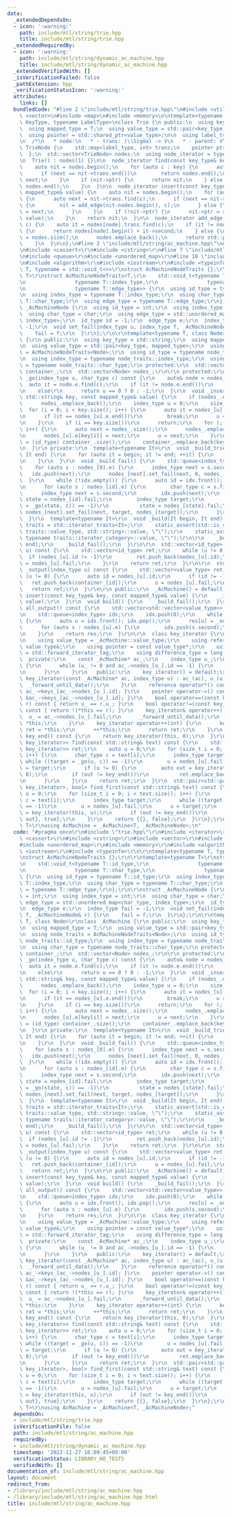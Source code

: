 ```yaml
---
data:
  _extendedDependsOn:
  - icon: ':warning:'
    path: include/mtl/string/trie.hpp
    title: include/mtl/string/trie.hpp
  _extendedRequiredBy:
  - icon: ':warning:'
    path: include/mtl/string/dynamic_ac_machine.hpp
    title: include/mtl/string/dynamic_ac_machine.hpp
  _extendedVerifiedWith: []
  _isVerificationFailed: false
  _pathExtension: hpp
  _verificationStatusIcon: ':warning:'
  attributes:
    links: []
  bundledCode: "#line 2 \"include/mtl/string/trie.hpp\"\n#include <utility>\n#include\
    \ <vector>\n#include <map>\n#include <memory>\n\ntemplate<typename T, typename\
    \ KeyType, typename LabelType>\nclass Trie {\n public:\n  using key_type = KeyType;\n\
    \  using mapped_type = T;\n  using value_type = std::pair<key_type, mapped_type>;\n\
    \  using pointer = std::shared_ptr<value_type>;\n\n  using label_type = LabelType;\n\
    \n  /*\n   * node:\n   * - trans: (\\Sigma) -> V\n   * - parent: V\n   */\n  struct\
    \ TrieNode {\n    std::map<label_type, int> trans;\n    pointer ptr = nullptr;\n\
    \  };\n  std::vector<TrieNode> nodes;\n  using node_iterator = typename decltype(nodes)::iterator;\n\
    \n  Trie() : nodes(1) {}\n\n  node_iterator find(const key_type& key) const {\n\
    \    auto nit = nodes.begin();\n    for (auto c : key) {\n      auto next = nit->trans.find(c);\n\
    \      if (next == nit->trans.end())\n        return nodes.end();\n      nit =\
    \ next;\n    }\n    if (nit->ptr) {\n      return nit;\n    } else {\n      return\
    \ nodes.end();\n    }\n  }\n\n  node_iterator insert(const key_type& key, const\
    \ mapped_type& value) {\n    auto nit = nodes.begin();\n    for (auto c : key)\
    \ {\n      auto next = nit->trans.find(c);\n      if (next == nit->trans.end())\
    \ {\n        nit = add_edge(nit-nodes.begin(), c);\n      } else {\n        nit\
    \ = next;\n      }\n    }\n    if (!nit->ptr) {\n      nit->ptr = std::make_shared<value_type>(key,\
    \ value);\n    }\n    return nit;\n  }\n\n  node_iterator add_edge(int node, label_type\
    \ c) {\n    auto it = nodes[node].trans.find(c);\n    if (it != nodes[node].trans.end())\
    \ {\n      return nodes[node].begin() + it->second;\n    } else {\n      nodes[node].trans[c]\
    \ = nodes.size();\n      nodes.emplace_back();\n      return std::prev(nodes.end());\n\
    \    }\n  }\n\n};\n#line 3 \"include/mtl/string/ac_machine.hpp\"\n#include <iterator>\r\
    \n#include <cassert>\r\n#include <cstring>\r\n#line 7 \"include/mtl/string/ac_machine.hpp\"\
    \n#include <queue>\r\n#include <unordered_map>\r\n#line 10 \"include/mtl/string/ac_machine.hpp\"\
    \n#include <algorithm>\r\n#include <iostream>\r\n#include <typeinfo>\r\n\r\ntemplate<typename\
    \ T, typename = std::void_t<>>\r\nstruct AcMachineNodeTraits {};\r\n\r\ntemplate<typename\
    \ T>\r\nstruct AcMachineNodeTraits<T,\r\n    std::void_t<typename T::id_type,\r\
    \n                typename T::index_type,\r\n                typename T::char_type,\r\
    \n                typename T::edge_type>> {\r\n  using id_type = typename T::id_type;\r\
    \n  using index_type = typename T::index_type;\r\n  using char_type = typename\
    \ T::char_type;\r\n  using edge_type = typename T::edge_type;\r\n};\r\n\r\nstruct\
    \ _AcMachineNode {\r\n  using id_type = int;\r\n  using index_type = int;\r\n\
    \  using char_type = char;\r\n  using edge_type = std::unordered_map<char_type,\
    \ index_type>;\r\n  id_type id = -1;\r\n  edge_type e;\r\n  index_type fail =\
    \ -1;\r\n  void set_fail(index_type u, index_type f, _AcMachineNode& r) {\r\n\
    \    fail = f;\r\n  }\r\n};\r\n\r\ntemplate<typename T, class Node>\r\nclass _AcMachine\
    \ {\r\n public:\r\n  using key_type = std::string;\r\n  using mapped_type = T;\r\
    \n  using value_type = std::pair<key_type, mapped_type>;\r\n  using node_traits\
    \ = AcMachineNodeTraits<Node>;\r\n  using id_type = typename node_traits::id_type;\r\
    \n  using index_type = typename node_traits::index_type;\r\n  using char_type\
    \ = typename node_traits::char_type;\r\n protected:\r\n  std::vector<value_type>\
    \ container_;\r\n  std::vector<Node> nodes_;\r\n\r\n protected:\r\n  index_type\
    \ _go(index_type u, char_type c) const {\r\n    auto& node = nodes_[u];\r\n  \
    \  auto it = node.e.find(c);\r\n    if (it != node.e.end())\r\n      return it->second;\r\
    \n    else\r\n      return u == 0 ? 0 : -1;\r\n  }\r\n  void _insert_key(const\
    \ std::string& key, const mapped_type& value) {\r\n    if (nodes_.empty())\r\n\
    \      nodes_.emplace_back();\r\n    index_type u = 0;\r\n    size_t i;\r\n  \
    \  for (i = 0; i < key.size(); i++) {\r\n      auto it = nodes_[u].e.find(key[i]);\r\
    \n      if (it == nodes_[u].e.end())\r\n        break;\r\n      u = it->second;\r\
    \n    }\r\n    if (i == key.size())\r\n      return;\r\n    for (; i < key.size();\
    \ i++) {\r\n      auto next = nodes_.size();\r\n      nodes_.emplace_back();\r\
    \n      nodes_[u].e[key[i]] = next;\r\n      u = next;\r\n    }\r\n    nodes_[u].id\
    \ = (id_type) container_.size();\r\n    container_.emplace_back(key, value);\r\
    \n  }\r\n private:\r\n  template<typename It>\r\n  void _build_trie(It begin,\
    \ It end) {\r\n    for (auto it = begin; it != end; ++it) {\r\n      _insert_key(*it);\r\
    \n    }\r\n  }\r\n  void _build_fail() {\r\n    std::queue<index_type> idx;\r\n\
    \    for (auto s : nodes_[0].e) {\r\n      index_type next = s.second;\r\n   \
    \   idx.push(next);\r\n      nodes_[next].set_fail(next, 0, nodes_[0]);\r\n  \
    \  }\r\n    while (!idx.empty()) {\r\n      auto id = idx.front(); idx.pop();\r\
    \n      for (auto s : nodes_[id].e) {\r\n        char_type c = s.first;\r\n  \
    \      index_type next = s.second;\r\n        idx.push(next);\r\n        auto\
    \ state = nodes_[id].fail;\r\n        index_type target;\r\n        while ((target\
    \ = _go(state, c)) == -1)\r\n          state = nodes_[state].fail;\r\n       \
    \ nodes_[next].set_fail(next, target, nodes_[target]);\r\n      }\r\n    }\r\n\
    \  }\r\n  template<typename It>\r\n  void _build(It begin, It end) {\r\n    using\
    \ traits = std::iterator_traits<It>;\r\n    static_assert(std::is_convertible<typename\
    \ traits::value_type, std::string>::value, \"\");\r\n    static_assert(std::is_base_of<std::forward_iterator_tag,\
    \ typename traits::iterator_category>::value, \"\");\r\n\r\n    _build_trie(begin,\
    \ end);\r\n    _build_fail();\r\n  }\r\n\r\n  std::vector<id_type> _output_id(index_type\
    \ u) const {\r\n    std::vector<id_type> ret;\r\n    while (u != 0) {\r\n    \
    \  if (nodes_[u].id != -1)\r\n        ret.push_back(nodes_[u].id);\r\n      u\
    \ = nodes_[u].fail;\r\n    }\r\n    return ret;\r\n  }\r\n\r\n  std::vector<value_type>\
    \ _output(index_type u) const {\r\n    std::vector<value_type> ret;\r\n    while\
    \ (u != 0) {\r\n      auto id = nodes_[u].id;\r\n      if (id != -1)\r\n     \
    \   ret.push_back(container_[id]);\r\n      u = nodes_[u].fail;\r\n    }\r\n \
    \   return ret;\r\n  }\r\n\r\n public:\r\n  _AcMachine() = default;\r\n\r\n  void\
    \ insert(const key_type& key, const mapped_type& value) {\r\n    _insert_key(key,\
    \ value);\r\n  }\r\n  void build() {\r\n    _build_fail();\r\n  }\r\n\r\n  std::vector<std::vector<value_type>>\
    \ all_output() const {\r\n    std::vector<std::vector<value_type>> res(nodes_.size());\r\
    \n    std::queue<index_type> idx;\r\n    idx.push(0);\r\n    while (!idx.empty())\
    \ {\r\n      auto u = idx.front(); idx.pop();\r\n      res[u] = _output(u);\r\n\
    \      for (auto s : nodes_[u].e) {\r\n        idx.push(s.second);\r\n      }\r\
    \n    }\r\n    return res;\r\n  }\r\n\r\n  class key_iterator {\r\n   public:\r\
    \n    using value_type = _AcMachine::value_type;\r\n    using reference = const\
    \ value_type&;\r\n    using pointer = const value_type*;\r\n    using iterator_category\
    \ = std::forward_iterator_tag;\r\n    using difference_type = long long;\r\n \
    \  private:\r\n    const _AcMachine* ac_;\r\n    index_type u_;\r\n    void _forward_until_data()\
    \ {\r\n      while (u_ != 0 and ac_->nodes_[u_].id == -1) {\r\n        u_ = ac_->nodes_[u_].fail;\r\
    \n      }\r\n    }\r\n   public:\r\n    key_iterator() = default;\r\n    explicit\
    \ key_iterator(const _AcMachine* ac, index_type u) : ac_(ac), u_(u) {\r\n    \
    \  _forward_until_data();\r\n    }\r\n    reference operator*() const { return\
    \ ac_->keys_[ac_->nodes_[u_].id]; }\r\n    pointer operator->() const { return\
    \ &ac_->keys_[ac_->nodes_[u_].id]; }\r\n    bool operator==(const key_iterator&\
    \ r) const { return u_ == r.u_; }\r\n    bool operator!=(const key_iterator& r)\
    \ const { return !(*this == r); }\r\n    key_iterator& operator++() {\r\n    \
    \  u_ = ac_->nodes_[u_].fail;\r\n      _forward_until_data();\r\n      return\
    \ *this;\r\n    }\r\n    key_iterator operator++(int) {\r\n      key_iterator\
    \ ret = *this;\r\n      ++*this;\r\n      return ret;\r\n    }\r\n  };\r\n  key_iterator\
    \ key_end() const {\r\n    return key_iterator(this, 0);\r\n  }\r\n  std::vector<std::pair<size_t,\
    \ key_iterator>> find(const std::string& text) const {\r\n    std::vector<std::pair<size_t,\
    \ key_iterator>> ret;\r\n    auto u = 0;\r\n    for (size_t i = 0; i < text.size();\
    \ i++) {\r\n      char_type c = text[i];\r\n      index_type target;\r\n     \
    \ while ((target = _go(u, c)) == -1)\r\n        u = nodes_[u].fail;\r\n      u\
    \ = target;\r\n      if (u != 0) {\r\n        auto out = key_iterator(this, u,\
    \ 0);\r\n        if (out != key_end())\r\n          ret.emplace_back(i, out);\r\
    \n      }\r\n    }\r\n    return ret;\r\n  }\r\n  std::pair<std::pair<size_t,\
    \ key_iterator>, bool> find_first(const std::string& text) const {\r\n    auto\
    \ u = 0;\r\n    for (size_t i = 0; i < text.size(); i++) {\r\n      char_type\
    \ c = text[i];\r\n      index_type target;\r\n      while ((target = _go(u, c))\
    \ == -1)\r\n        u = nodes_[u].fail;\r\n      u = target;\r\n      auto out\
    \ = key_iterator(this, u);\r\n      if (out != key_end())\r\n        return {{i+1,\
    \ out}, true};\r\n    }\r\n    return {{}, false};\r\n  }\r\n};\r\ntemplate<typename\
    \ T>\r\nusing AcMachine = _AcMachine<T, _AcMachineNode>;\n"
  code: "#pragma once\r\n#include \"trie.hpp\"\r\n#include <iterator>\r\n#include\
    \ <cassert>\r\n#include <cstring>\r\n#include <vector>\r\n#include <queue>\r\n\
    #include <unordered_map>\r\n#include <memory>\r\n#include <algorithm>\r\n#include\
    \ <iostream>\r\n#include <typeinfo>\r\n\r\ntemplate<typename T, typename = std::void_t<>>\r\
    \nstruct AcMachineNodeTraits {};\r\n\r\ntemplate<typename T>\r\nstruct AcMachineNodeTraits<T,\r\
    \n    std::void_t<typename T::id_type,\r\n                typename T::index_type,\r\
    \n                typename T::char_type,\r\n                typename T::edge_type>>\
    \ {\r\n  using id_type = typename T::id_type;\r\n  using index_type = typename\
    \ T::index_type;\r\n  using char_type = typename T::char_type;\r\n  using edge_type\
    \ = typename T::edge_type;\r\n};\r\n\r\nstruct _AcMachineNode {\r\n  using id_type\
    \ = int;\r\n  using index_type = int;\r\n  using char_type = char;\r\n  using\
    \ edge_type = std::unordered_map<char_type, index_type>;\r\n  id_type id = -1;\r\
    \n  edge_type e;\r\n  index_type fail = -1;\r\n  void set_fail(index_type u, index_type\
    \ f, _AcMachineNode& r) {\r\n    fail = f;\r\n  }\r\n};\r\n\r\ntemplate<typename\
    \ T, class Node>\r\nclass _AcMachine {\r\n public:\r\n  using key_type = std::string;\r\
    \n  using mapped_type = T;\r\n  using value_type = std::pair<key_type, mapped_type>;\r\
    \n  using node_traits = AcMachineNodeTraits<Node>;\r\n  using id_type = typename\
    \ node_traits::id_type;\r\n  using index_type = typename node_traits::index_type;\r\
    \n  using char_type = typename node_traits::char_type;\r\n protected:\r\n  std::vector<value_type>\
    \ container_;\r\n  std::vector<Node> nodes_;\r\n\r\n protected:\r\n  index_type\
    \ _go(index_type u, char_type c) const {\r\n    auto& node = nodes_[u];\r\n  \
    \  auto it = node.e.find(c);\r\n    if (it != node.e.end())\r\n      return it->second;\r\
    \n    else\r\n      return u == 0 ? 0 : -1;\r\n  }\r\n  void _insert_key(const\
    \ std::string& key, const mapped_type& value) {\r\n    if (nodes_.empty())\r\n\
    \      nodes_.emplace_back();\r\n    index_type u = 0;\r\n    size_t i;\r\n  \
    \  for (i = 0; i < key.size(); i++) {\r\n      auto it = nodes_[u].e.find(key[i]);\r\
    \n      if (it == nodes_[u].e.end())\r\n        break;\r\n      u = it->second;\r\
    \n    }\r\n    if (i == key.size())\r\n      return;\r\n    for (; i < key.size();\
    \ i++) {\r\n      auto next = nodes_.size();\r\n      nodes_.emplace_back();\r\
    \n      nodes_[u].e[key[i]] = next;\r\n      u = next;\r\n    }\r\n    nodes_[u].id\
    \ = (id_type) container_.size();\r\n    container_.emplace_back(key, value);\r\
    \n  }\r\n private:\r\n  template<typename It>\r\n  void _build_trie(It begin,\
    \ It end) {\r\n    for (auto it = begin; it != end; ++it) {\r\n      _insert_key(*it);\r\
    \n    }\r\n  }\r\n  void _build_fail() {\r\n    std::queue<index_type> idx;\r\n\
    \    for (auto s : nodes_[0].e) {\r\n      index_type next = s.second;\r\n   \
    \   idx.push(next);\r\n      nodes_[next].set_fail(next, 0, nodes_[0]);\r\n  \
    \  }\r\n    while (!idx.empty()) {\r\n      auto id = idx.front(); idx.pop();\r\
    \n      for (auto s : nodes_[id].e) {\r\n        char_type c = s.first;\r\n  \
    \      index_type next = s.second;\r\n        idx.push(next);\r\n        auto\
    \ state = nodes_[id].fail;\r\n        index_type target;\r\n        while ((target\
    \ = _go(state, c)) == -1)\r\n          state = nodes_[state].fail;\r\n       \
    \ nodes_[next].set_fail(next, target, nodes_[target]);\r\n      }\r\n    }\r\n\
    \  }\r\n  template<typename It>\r\n  void _build(It begin, It end) {\r\n    using\
    \ traits = std::iterator_traits<It>;\r\n    static_assert(std::is_convertible<typename\
    \ traits::value_type, std::string>::value, \"\");\r\n    static_assert(std::is_base_of<std::forward_iterator_tag,\
    \ typename traits::iterator_category>::value, \"\");\r\n\r\n    _build_trie(begin,\
    \ end);\r\n    _build_fail();\r\n  }\r\n\r\n  std::vector<id_type> _output_id(index_type\
    \ u) const {\r\n    std::vector<id_type> ret;\r\n    while (u != 0) {\r\n    \
    \  if (nodes_[u].id != -1)\r\n        ret.push_back(nodes_[u].id);\r\n      u\
    \ = nodes_[u].fail;\r\n    }\r\n    return ret;\r\n  }\r\n\r\n  std::vector<value_type>\
    \ _output(index_type u) const {\r\n    std::vector<value_type> ret;\r\n    while\
    \ (u != 0) {\r\n      auto id = nodes_[u].id;\r\n      if (id != -1)\r\n     \
    \   ret.push_back(container_[id]);\r\n      u = nodes_[u].fail;\r\n    }\r\n \
    \   return ret;\r\n  }\r\n\r\n public:\r\n  _AcMachine() = default;\r\n\r\n  void\
    \ insert(const key_type& key, const mapped_type& value) {\r\n    _insert_key(key,\
    \ value);\r\n  }\r\n  void build() {\r\n    _build_fail();\r\n  }\r\n\r\n  std::vector<std::vector<value_type>>\
    \ all_output() const {\r\n    std::vector<std::vector<value_type>> res(nodes_.size());\r\
    \n    std::queue<index_type> idx;\r\n    idx.push(0);\r\n    while (!idx.empty())\
    \ {\r\n      auto u = idx.front(); idx.pop();\r\n      res[u] = _output(u);\r\n\
    \      for (auto s : nodes_[u].e) {\r\n        idx.push(s.second);\r\n      }\r\
    \n    }\r\n    return res;\r\n  }\r\n\r\n  class key_iterator {\r\n   public:\r\
    \n    using value_type = _AcMachine::value_type;\r\n    using reference = const\
    \ value_type&;\r\n    using pointer = const value_type*;\r\n    using iterator_category\
    \ = std::forward_iterator_tag;\r\n    using difference_type = long long;\r\n \
    \  private:\r\n    const _AcMachine* ac_;\r\n    index_type u_;\r\n    void _forward_until_data()\
    \ {\r\n      while (u_ != 0 and ac_->nodes_[u_].id == -1) {\r\n        u_ = ac_->nodes_[u_].fail;\r\
    \n      }\r\n    }\r\n   public:\r\n    key_iterator() = default;\r\n    explicit\
    \ key_iterator(const _AcMachine* ac, index_type u) : ac_(ac), u_(u) {\r\n    \
    \  _forward_until_data();\r\n    }\r\n    reference operator*() const { return\
    \ ac_->keys_[ac_->nodes_[u_].id]; }\r\n    pointer operator->() const { return\
    \ &ac_->keys_[ac_->nodes_[u_].id]; }\r\n    bool operator==(const key_iterator&\
    \ r) const { return u_ == r.u_; }\r\n    bool operator!=(const key_iterator& r)\
    \ const { return !(*this == r); }\r\n    key_iterator& operator++() {\r\n    \
    \  u_ = ac_->nodes_[u_].fail;\r\n      _forward_until_data();\r\n      return\
    \ *this;\r\n    }\r\n    key_iterator operator++(int) {\r\n      key_iterator\
    \ ret = *this;\r\n      ++*this;\r\n      return ret;\r\n    }\r\n  };\r\n  key_iterator\
    \ key_end() const {\r\n    return key_iterator(this, 0);\r\n  }\r\n  std::vector<std::pair<size_t,\
    \ key_iterator>> find(const std::string& text) const {\r\n    std::vector<std::pair<size_t,\
    \ key_iterator>> ret;\r\n    auto u = 0;\r\n    for (size_t i = 0; i < text.size();\
    \ i++) {\r\n      char_type c = text[i];\r\n      index_type target;\r\n     \
    \ while ((target = _go(u, c)) == -1)\r\n        u = nodes_[u].fail;\r\n      u\
    \ = target;\r\n      if (u != 0) {\r\n        auto out = key_iterator(this, u,\
    \ 0);\r\n        if (out != key_end())\r\n          ret.emplace_back(i, out);\r\
    \n      }\r\n    }\r\n    return ret;\r\n  }\r\n  std::pair<std::pair<size_t,\
    \ key_iterator>, bool> find_first(const std::string& text) const {\r\n    auto\
    \ u = 0;\r\n    for (size_t i = 0; i < text.size(); i++) {\r\n      char_type\
    \ c = text[i];\r\n      index_type target;\r\n      while ((target = _go(u, c))\
    \ == -1)\r\n        u = nodes_[u].fail;\r\n      u = target;\r\n      auto out\
    \ = key_iterator(this, u);\r\n      if (out != key_end())\r\n        return {{i+1,\
    \ out}, true};\r\n    }\r\n    return {{}, false};\r\n  }\r\n};\r\ntemplate<typename\
    \ T>\r\nusing AcMachine = _AcMachine<T, _AcMachineNode>;"
  dependsOn:
  - include/mtl/string/trie.hpp
  isVerificationFile: false
  path: include/mtl/string/ac_machine.hpp
  requiredBy:
  - include/mtl/string/dynamic_ac_machine.hpp
  timestamp: '2022-11-27 16:09:45+09:00'
  verificationStatus: LIBRARY_NO_TESTS
  verifiedWith: []
documentation_of: include/mtl/string/ac_machine.hpp
layout: document
redirect_from:
- /library/include/mtl/string/ac_machine.hpp
- /library/include/mtl/string/ac_machine.hpp.html
title: include/mtl/string/ac_machine.hpp
---
```

